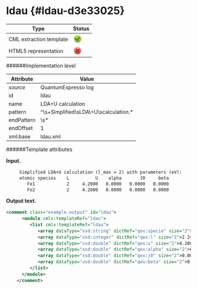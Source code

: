 # ldau {#ldau-d3e33025}


| Type                                                                                                                                                | Status                                                                                                                                              |
|----|----|
| CML extraction template                                                                                                                             | ![](/imgs/Total.png)                                                                                                                                |
| HTML5 representation                                                                                                                                | ![](/imgs/None.png)                                                                                                                                 |

######Implementation level

| Attribute                                                                                                                                           | Value                                                                                                                                               |
|----|----|
| *source*                                                                                                                                            | QuantumEspresso log                                                                                                                                 |
| id                                                                                                                                                  | ldau                                                                                                                                                |
| name                                                                                                                                                | LDA+U calculation                                                                                                                                   |
| pattern                                                                                                                                             | \^\\s+Simplified\\sLDA\\+U\\scalculation.\*                                                                                                         |
| endPattern                                                                                                                                          | \\s\*                                                                                                                                               |
| endOffset                                                                                                                                           | 1                                                                                                                                                   |
| xml:base                                                                                                                                            | ldau.xml                                                                                                                                            |

######Template attributes

**Input.**

         Simplified LDA+U calculation (l_max = 2) with parameters (eV):
         atomic species    L          U    alpha       J0     beta
            Fe1            2     4.2000   0.0000   0.0000   0.0000
            Fe2            2     4.2000   0.0000   0.0000   0.0000  
        

**Output text.**

```xml
<comment class="example.output" id="ldau">
      <module cmlx:templateRef="ldau">
         <list cmlx:templateRef="ldau">
            <array dataType="xsd:string" dictRef="qex:specie" size="2">Fe1 Fe2</array>
            <array dataType="xsd:integer" dictRef="qex:l" size="2">2 2</array>
            <array dataType="xsd:double" dictRef="qex:u" size="2">4.2000 4.2000</array>
            <array dataType="xsd:double" dictRef="qex:alpha" size="2">0.0000 0.0000</array>
            <array dataType="xsd:double" dictRef="qex:j0" size="2">0.0000 0.0000</array>
            <array dataType="xsd:double" dictRef="qex:beta" size="2">0.0000 0.0000</array>
         </list>
      </module>   
    </comment>
```
